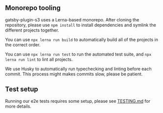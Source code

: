 ## Monorepo tooling

gatsby-plugin-s3 uses a Lerna-based monorepo. After cloning the repository, please use `npm install` to install
dependencies and symlink the different projects together.

You can use `npx lerna run build` to automatically build all of the projects in the correct order.

You can use `npx lerna run test` to run the automated test suite, and `npx lerna run lint` to lint all projects.

We use Husky to automatically run typechecking and linting before each commit. This process might makes commits slow,
please be patient.

## Test setup

Running our e2e tests requires some setup, please see [TESTING.md](./TESTING.md) for more details.
